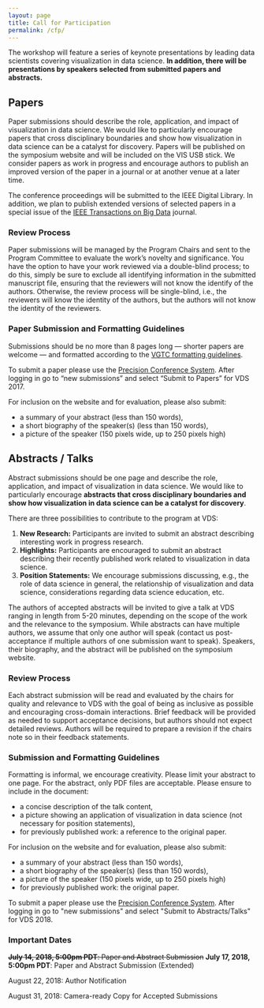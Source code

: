 ```yaml
---
layout: page
title: Call for Participation
permalink: /cfp/
---
```



The workshop will feature a series of keynote presentations by leading data scientists covering visualization in data science. **In addition, there will be presentations by speakers selected from submitted papers and abstracts.**

## Papers

Paper submissions should describe the role, application, and impact of visualization in data science. We would like to particularly encourage papers that cross disciplinary boundaries and show how visualization in data science can be a catalyst for discovery. Papers will be published on the symposium website and will be included on the VIS USB stick. We consider papers as work in progress and encourage authors to publish an improved version of the paper in a journal or at another venue at a later time.  

The conference proceedings will be submitted to the IEEE Digital Library.  In addition, we plan to publish extended versions of selected papers in a special issue of the [IEEE Transactions on Big Data](https://www.computer.org/web/tbd) journal.

### Review Process

Paper submissions will be managed by the Program Chairs and sent to the Program Committee to evaluate the work’s novelty and significance. You have the option to have your work reviewed via a double-blind process; to do this, simply be sure to exclude all identifying information in the submitted manuscript file, ensuring that the reviewers will not know the identify of the authors. Otherwise, the review process will be single-blind, i.e., the reviewers will know the identity of the authors, but the authors will not know the identity of the reviewers.

### Paper Submission and Formatting Guidelines

Submissions should be no more than 8 pages long — shorter papers are welcome — and formatted according to the [VGTC formatting guidelines](http://junctionpublishing.org/vgtc/Tasks/camera.html).

To submit a paper please use the [Precision Conference System](https://precisionconference.com/~vgtc/). After logging in go to “new submissions” and select “Submit to Papers” for VDS 2017.

For inclusion on the website and for evaluation, please also submit:

 * a summary of your abstract (less than 150 words),
 * a short biography of the speaker(s) (less than 150 words),
 * a picture of the speaker (150 pixels wide, up to 250 pixels high)


## Abstracts / Talks

Abstract submissions should be one page and describe the role, application, and impact of visualization in data science. We would like to particularly encourage **abstracts that cross disciplinary boundaries and show how visualization in data science can be a catalyst for discovery**.

There are three possibilities to contribute to the program at VDS:

 1. **New Research:** Participants are invited to submit an abstract describing interesting work in progress research.
 2. **Highlights:** Participants are encouraged to submit an abstract describing their recently published work related to visualization in data science.
 3. **Position Statements:** We encourage submissions discussing, e.g., the role of data science in general, the relationship of visualization and data science, considerations regarding data science education, etc.  

The authors of accepted abstracts will be invited to give a talk at VDS ranging in length from 5-20 minutes, depending on the scope of the work and the relevance to the symposium. While abstracts can have multiple authors, we assume that only one author will speak (contact us post-acceptance if multiple authors of one submission want to speak).  Speakers, their biography, and the abstract will be published on the symposium website.

### Review Process

Each abstract submission will be read and evaluated by the chairs for quality and relevance to VDS with the goal of being as inclusive as possible and encouraging cross-domain interactions. Brief feedback will be provided as needed to support acceptance decisions, but authors should not expect detailed reviews. Authors will be required to prepare a revision if the chairs note so in their feedback statements.

### Submission and Formatting Guidelines

Formatting is informal, we encourage creativity. Please limit your abstract to one page. For the abstract, only PDF files are acceptable. Please ensure to include in the document:

 * a concise description of the talk content,
 * a picture showing an application of visualization in data science (not necessary for position statements),
 * for previously published work: a reference to the original paper.

For inclusion on the website and for evaluation, please also submit:

 * a summary of your abstract (less than 150 words),
 * a short biography of the speaker(s) (less than 150 words),
 * a picture of the speaker (150 pixels wide, up to 250 pixels high)
 * for previously published work: the original paper.

To submit a paper please use the [Precision Conference System](https://precisionconference.com/~vgtc/). After logging in go to "new submissions" and select "Submit to Abstracts/Talks" for VDS 2018.

### Important Dates

~~**July 14, 2018, 5:00pm PDT**: Paper and Abstract Submission~~
**July 17, 2018, 5:00pm PDT**: Paper and Abstract Submission (Extended)

August 22, 2018: Author Notification

August 31, 2018: Camera-ready Copy for Accepted Submissions
